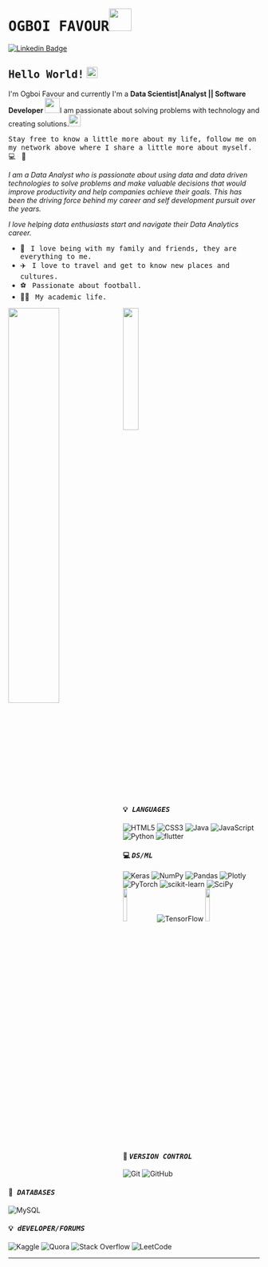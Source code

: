 
# <samp>OGBOI FAVOUR</samp><img src="https://github.com/mupezzuol/mupezzuol/blob/master/assets/mario_hello_big.gif" width="45px">

[![Linkedin Badge](https://img.shields.io/badge/LinkedIn-%230077B5.svg?&style=flat-square&logo=linkedin&logoColor=white&color=071A2C&link=https://www.linkedin.com/in/mupezzuol/)](https://www.linkedin.com/in/mupezzuol/)

## <samp>Hello World!</samp> <img src="https://github.com/mupezzuol/mupezzuol/blob/master/assets/earth.gif" width="22px">

I'm Ogboi Favour and currently I'm a <b> Data Scientist|Analyst || Software Developer </b> <img src="https://github.com/mupezzuol/mupezzuol/blob/master/assets/developer.gif" width="30px">I am passionate about solving problems with technology and creating solutions.<img src="https://media.giphy.com/media/WUlplcMpOCEmTGBtBW/giphy.gif" width="24">

<samp>Stay free to know a little more about my life, follow me on my network above where I share a little more about myself.</samp> &nbsp; 💻 &nbsp; 🚀

<i> I am a Data Analyst who is passionate about using data and data driven technologies to solve problems and make valuable decisions that would improve productivity and help companies achieve their goals. This has been the driving force behind my career and self development pursuit over the years.</i>

<i>I love helping data enthusiasts start and navigate their Data Analytics career.</i>

- 🏡 &nbsp; <samp>I love being with my family and friends, they are everything to me.</samp>
- ✈️ &nbsp; <samp>I love to travel and get to know new places and cultures.</samp>
- ⚽ &nbsp; <samp>Passionate about football.</samp>
- 👨‍🎓 &nbsp; <samp>My academic life.</samp>

<img align = "left" width = "45%"  src ="https://github-readme-stats.vercel.app/api?username=FavourOgboi&show_icons=true&theme=radical" />

<img  width = "25%" src ="https://github-readme-stats.vercel.app/api/top-langs/?username=FavourOgboi&layout=compact)](https://github.com/FavourOgboi/github-readme-stats" />

#### :bulb:<b><i><samp> LANGUAGES </samp></i></b>
   ![HTML5](https://img.shields.io/badge/html5-%23E34F26.svg?style=for-the-badge&logo=html5&logoColor=white)
   ![CSS3](https://img.shields.io/badge/css3-%231572B6.svg?style=for-the-badge&logo=css3&logoColor=white)
   ![Java](https://img.shields.io/badge/java-%23ED8B00.svg?style=for-the-badge&logo=java&logoColor=white)
   ![JavaScript](https://img.shields.io/badge/javascript-%23323330.svg?style=for-the-badge&logo=javascript&logoColor=%23F7DF1E)
   ![Python](https://img.shields.io/badge/python-3670A0?style=for-the-badge&logo=python&logoColor=ffdd54)
   ![flutter](https://img.shields.io/badge/flutter-%23276DC3.svg?style=for-the-badge&logo=flutter&logoColor=white)
   
#### :computer: <b><i><samp> DS/ML </samp></i></b>
  ![Keras](https://img.shields.io/badge/Keras-%23D00000.svg?style=for-the-badge&logo=Keras&logoColor=white)
  ![NumPy](https://img.shields.io/badge/numpy-%23013243.svg?style=for-the-badge&logo=numpy&logoColor=white)
  ![Pandas](https://img.shields.io/badge/pandas-%23150458.svg?style=for-the-badge&logo=pandas&logoColor=white)
  ![Plotly](https://img.shields.io/badge/Plotly-%233F4F75.svg?style=for-the-badge&logo=plotly&logoColor=white)
  ![PyTorch](https://img.shields.io/badge/PyTorch-%23EE4C2C.svg?style=for-the-badge&logo=PyTorch&logoColor=white)
  ![scikit-learn](https://img.shields.io/badge/scikit--learn-%23F7931E.svg?style=for-the-badge&logo=scikit-learn&logoColor=white)
  ![SciPy](https://img.shields.io/badge/SciPy-%230C55A5.svg?style=for-the-badge&logo=scipy&logoColor=%white)
  ![TensorFlow](https://img.shields.io/badge/TensorFlow-%23FF6F00.svg?style=for-the-badge&logo=TensorFlow&logoColor=white)
   <img align = "left" width = "13%"  src = 'https://th.bing.com/th/id/OIP.WwXtTG8_vtxWGz1c34lQQQHaBx?pid=ImgDet&rs=1'/>
   <img width = "13%"  src = 'https://th.bing.com/th/id/OIP.K2jskB8EL12SkMol6fZNjAHaBx?pid=ImgDet&rs=1'/>
  
#### :wrench: <b><i><samp>VERSION CONTROL</samp></i></b>
   ![Git](https://img.shields.io/badge/git-%23F05033.svg?style=for-the-badge&logo=git&logoColor=white)
   ![GitHub](https://img.shields.io/badge/github-%23121011.svg?style=for-the-badge&logo=github&logoColor=white)
   
#### :open_file_folder:<b><i><samp> DATABASES </samp></i></b>
   ![MySQL](https://img.shields.io/badge/mysql-%2300f.svg?style=for-the-badge&logo=mysql&logoColor=white)
   
#### :bulb:<b><i><samp> dEVELOPER/FORUMS </samp></i></b>
   ![Kaggle](https://img.shields.io/badge/Kaggle-035a7d?style=for-the-badge&logo=kaggle&logoColor=white)
   ![Quora](https://img.shields.io/badge/Quora-%23B92B27.svg?style=for-the-badge&logo=Quora&logoColor=white)
   ![Stack Overflow](https://img.shields.io/badge/-Stackoverflow-FE7A16?style=for-the-badge&logo=stack-overflow&logoColor=white)
   ![LeetCode](https://img.shields.io/badge/LeetCode-000000?style=for-the-badge&logo=LeetCode&logoColor=#d16c06)
   
---
